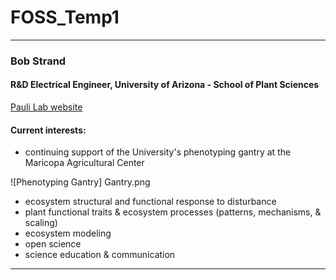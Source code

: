 # FOSS_Temp1

---
### Bob Strand

#### R&D Electrical Engineer, University of Arizona - School of Plant Sciences
[Pauli Lab website](https://thepaulilab.com/)
 
#### Current interests:
- continuing support of the University's phenotyping gantry at the Maricopa Agricultural Center

![Phenotyping Gantry] Gantry.png

- ecosystem structural and functional response to disturbance
- plant functional traits & ecosystem processes (patterns, mechanisms, & scaling)
- ecosystem modeling
- open science
- science education & communication
---
